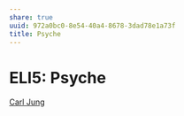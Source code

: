 ```yaml
---
share: true
uuid: 972a0bc0-8e54-40a4-8678-3dad78e1a73f
title: Psyche
---
```

# ELI5: Psyche
[Carl Jung](/undefined)